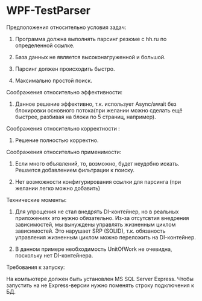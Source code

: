 # WPF-TestParser
Предположения относительно условия задач:

1. Программа должна выполнять парсинг резюме с hh.ru по определенной ссылке.

2. База данных не является высоконагруженной и большой.

3. Парсинг должен происходить быстро.

4. Максимально простой поиск.

Соображения относительно эффективности:

1. Данное решение эффективно, т.к. использует Async/await без блокировки основного потока(при желании можно сделать ещё быстрее, разбивая на блоки по 5 страниц, например).

Соображения относительно корректности :

1. Решение полностью корректно.

Соображения относительно применимости:

1. Если много объявлений, то, возможно, будет неудобно искать. Решается добавлением фильтрации к поиску.

2. Нет возможности конфигурирования ссылки для парсинга (при желании легко можно добавить)

Технические моменты:

1. Для упрощения не стал внедрять DI-контейнер, но в реальных приложениях это нужно обязательно. 
Из-за отсутсвтия внедрения зависимостей, мы вынуждены управлять жизненным циклом зависимостей.
Это нарушает SRP (SOLID), т.к. обязаность управления жизненным циклом можно переложить на DI-контейнер.

2. В данном примере необходимость UnitOfWork не очевидна, поскольку нет DI-контейнера.

Требования к запуску:

На компьютере должен быть установлен MS SQL Server Express. Чтобы запустить на не Express-версии нужно поменять строку подключения к БД.
